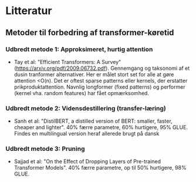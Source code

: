 # Litteratur

## Metoder til forbedring af transformer-køretid

### Udbredt metode 1: Approksimeret, hurtig attention
- Tay et al: "Efficient Transformers: A Survey" (https://arxiv.org/pdf/2009.06732.pdf). Gennemgang og taksonomi af et dusin tranformer alternativer. Her er målet stort set for alle at gøre attention <O(n). Det er oftest sparse patterns eller kernels, der erstatter prikproduktattention. Navnlig longformer (fixed patterns) og performer (kernel vha. random features) har fået opmærksomhed. 

### Udbredt metode 2: Vidensdestillering (transfer-læring)
- Sanh et al: "DistilBERT, a distilled version of BERT: smaller, faster, cheaper and lighter". 40% færre parametre, 60% hurtigere, 95% GLUE. Findes en multilingual version heraf allerede brugt på dansk 

### Udbredt metode 3: Pruning
- Sajjad et al: "On the Effect of Dropping Layers of Pre-trained Transformer Models". 40% færre parametre, op til 50% hurtigere, 98% GLUE.

